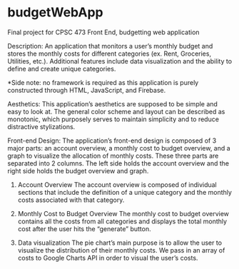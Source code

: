# budgetWebApp
Final project for CPSC 473 Front End, budgetting web application

Description: 
An application that monitors a user’s monthly budget and stores the monthly costs for different categories (ex. Rent, Groceries, Utilities, etc.). Additional features include data visualization and the ability to define and create unique categories. 

*Side note: no framework is required as this application is purely constructed through HTML, JavaScript, and Firebase.  

Aesthetics:
This application’s aesthetics are supposed to be simple and easy to look at. The general color scheme and layout can be described as monotonic, which purposely serves to maintain simplicity and to reduce distractive stylizations. 

Front-end Design:
The application’s front-end design is composed of 3 major parts: an account overview, a monthly cost to budget overview, and a graph to visualize the allocation of monthly costs. These three parts are separated into 2 columns. The left side holds the account overview and the right side holds the budget overview and graph. 

1) Account Overview
The account overview is composed of individual sections that include the definition of a unique category and the monthly costs associated with that category.

2) Monthly Cost to Budget Overview
The monthly cost to budget overview contains all the costs from all categories and displays the total monthly cost after the user hits the “generate” button.

3) Data visualization
The pie chart’s main purpose is to allow the user to visualize the distribution of their monthly costs. We pass in an array of costs to Google Charts API in order to visual the user’s costs.  

